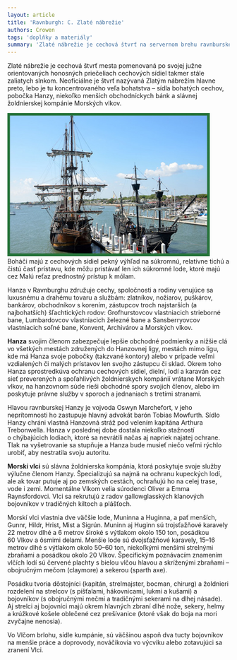 ```yaml
---
layout: article
title: 'Ravnburgh: C. Zlaté nábrežie'
authors: Crowen
tags: 'doplňky a materiály'
summary: 'Zlaté nábrežie je cechová štvrť na servernom brehu ravnburského prístavu. Sídlia tu najbo­hatšie cechy, banky, pobočka Hanzy a žoldnierska kompánia Morskí vlci.'
---
```


Zlaté nábrežie je cechová štvrť mesta pomenovaná po svojej južne orientovaných honosných priečeliach cechových sídiel takmer stále zaliatych slnkom. Neoficiálne je štvrť nazývaná Zlatým nábrežím hlavne preto, lebo je tu koncentrovaného veľa bohatstva – sídla bohatých cechov, pobočka Hanzy, niekoľko menších obchodníckych bánk a slávnej žoldnierskej kompánie Morských vlkov.

![](galleon-1572631-960-720-fmt.jpg) Boháči majú z cechových sídiel pekný výhľad na súkromnú, relatívne tichú a čistú časť prístavu, kde môžu pristávať len ich súkromné lode, ktoré majú cez Malú reťaz prednostný prístup k mólam.

Hanza v Ravnburghu združuje cechy, spoločnosti a rodiny venujúce sa luxusnému a drahému tovaru a službám: zlatníkov, nožiarov, puškárov, bankárov, obchodníkov s korením, zástupcov troch najstarších (a najbohatších) šľachtických rodov: Grofhurstovcov vlastniacich strieborné bane, Lumbardovcov vlastniacich železné bane a Sansberryovcov vlastniacich soľné bane, Konvent, Archivárov a Morských vlkov.

__Hanza__ svojim členom zabezpečuje lepšie obchodné podmienky a nižšie clá vo všetkých mestách združených do Hanzovnej ligy, mestách mimo ligu, kde má Hanza svoje pobočky (takzvané kontory) alebo v prípade veľmi vzdialených či malých prístavov len svojho zástupcu či sklad. Okrem toho Hanza sprostredkúva ochranu cechových sídiel, dielní, lodí a karaván cez sieť preverených a spoľahlivých žoldnierskych kompánií vrátane Morských vlkov, na hanzovnom súde rieši obchodné spory svojich členov, alebo im poskytuje právne služby v sporoch a jednaniach s tretími stranami.

Hlavou ravnburskej Hanzy je vojvoda Oswyn Marchefort, v jeho neprítomnosti ho zastupuje hlavný advokát barón Tobias Mowfurth. Sídlo Hanzy chráni vlastná Hanzovná stráž pod velením kapitána Arthura Trebonwella. Hanza v poslednej dobe dostala niekoľko stažností o chýbajúcich lodiach, ktoré sa nevrátili načas aj napriek najatej ochrane. Tlak na vyšetrovanie sa stupňuje a Hanza bude musieť niečo veľmi rýchlo urobiť, aby nestratila svoju autoritu.

__Morskí vlci__ sú slávna žoldnierska kompánia, ktorá poskytuje svoje služby výlučne členom Hanzy. Špecializujú sa najmä na ochranu kupeckých lodí, ale ak tovar putuje aj po zemských cestách, ochraňujú ho na celej trase, vode i zemi. Momentálne Vlkom velia súrodenci Oliver a Emma Raynsfordovci. Vlci sa rekrutujú z radov gallowglasských klanových bojovníkov v tradičných kiltoch a plášťoch.

Morskí vlci vlastnia dve väčšie lode, Muninna a Huginna, a pať menších, Gunnr, ­Hildr, Hrist, Mist a Sigrún. Muninn aj Huginn sú troj­sťažňové karavely 22 metrov dlhé a 6 metrov široké s výtlakom okolo 150 ton, posádkou 60 Vlkov a ôsmimi delami. Menšie lode sú dvojsťažňové karavely, 15–16 metrov dlhé s výtlakom okolo 50–60 ton, niekoľkými menšími strelnými zbraňami a posádkou okolo 20 Vlkov. Špecifickým poznávacím znamením vlčích lodí sú červené plachty s bielou vlčou hlavou a skríženými zbraňami – obojručným mečom (claymore) a sekerou (sparth axe).

Posádku tvoria dôstojníci (kapitán, strelmajster, bocman, chirurg) a žoldnieri rozdelení na strelcov (s píšťalami, hákovnicami, lukmi a kušami) a bojovníkov (s obojručnými mečmi a tradičnými sekerami na dlhej násade). Aj strelci aj bojovníci majú okrem hlavných zbraní dlhé nože, sekery, helmy a krúžkové košele oblečené cez prešívanice (ktoré však do boja na mori zvyčajne nenosia).

Vo Vlčom brlohu, sídle kumpánie, sú väčšinou aspoň dva tucty bojovníkov na menšie práce a doprovody, nováčikovia vo výcviku alebo zotavujúci sa zranení Vlci.
